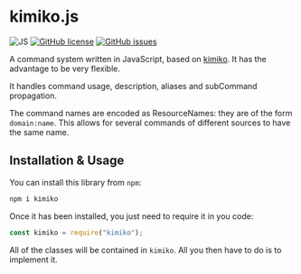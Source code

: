 # kimiko.js

![JS](https://img.shields.io/badge/language-JS-9B599A.svg?style=flat-square)
[![GitHub license](https://img.shields.io/badge/license-MIT-blue.svg?style=flat-square)](https://raw.githubusercontent.com/AperLambda/kimiko.js/master/LICENSE)
[![GitHub issues](https://img.shields.io/github/issues/AperLambda/kimiko.js.svg?style=flat-square)](https://github.com/AperLambda/kimiko.js/issues/)

A command system written in JavaScript, based on [kimiko](https://github.com/AperLambda/kimiko/). It has the advantage to be very flexible.

It handles command usage, description, aliases and subCommand propagation.

The command names are encoded as ResourceNames: they are of the form `domain:name`. This allows for several commands of different sources to have the same name.

## Installation & Usage

You can install this library from `npm`:

```sh
npm i kimiko
```

Once it has been installed, you just need to require it in you code:

```js
const kimiko = require("kimiko");
```

All of the classes will be contained in `kimiko`. All you then have to do is to implement it.

